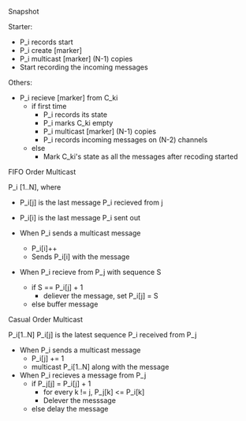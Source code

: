 Snapshot

Starter:
- P_i records start
- P_i create [marker]
- P_i multicast [marker] (N-1) copies
- Start recording the incoming messages

Others:
- P_i recieve [marker] from C_ki
    - if first time
        - P_i records its state
        - P_i marks C_ki empty
        - P_i multicast [marker] (N-1) copies
        - P_i records incoming messages on (N-2) channels
    - else
        - Mark C_ki's state as all the messages after recoding started

FIFO Order Multicast

P_i [1..N], where
- P_i[j] is the last message P_i recieved from j
- P_i[i] is the last message P_i sent out

- When P_i sends a multicast message
    - P_i[i]++
    - Sends P_i[i] with the message

- When P_i recieve from P_j with sequence S
    - if S == P_i[j] + 1
        - deliever the message, set P_i[j] = S
    - else
        buffer message


Casual Order Multicast

P_i[1..N]
P_i[j] is the latest sequence P_i received from P_j

- When P_i sends a multicast message
    - P_i[j] += 1
    - multicast P_i[1..N] along with the message
- When P_i recieves a message from P_j
    - if P_j[j] = P_i[j] + 1
        - for every k != j, P_j[k] <= P_i[k]
        - Delever the messsage
    - else delay the message